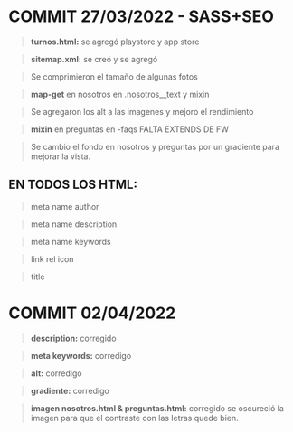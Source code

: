 # **COMMIT 27/03/2022 - SASS+SEO** #

> **turnos.html:** se agregó playstore y app store

> **sitemap.xml:** se creó y se agregó

> Se comprimieron el tamaño de algunas fotos

>**map-get** en nosotros en .nosotros__text y mixin

>Se agregaron los alt a las imagenes y mejoro el rendimiento 

>**mixin** en preguntas en -faqs FALTA EXTENDS DE FW

> Se cambio el fondo en nosotros y preguntas por un gradiente para mejorar la vista.
## **EN TODOS LOS HTML:**
>meta name author

>meta name description

>meta name keywords

>link rel icon

>title

# **COMMIT 02/04/2022** #
> **description:** corregido

> **meta keywords:** corredigo

> **alt:** corredigo

> **gradiente:** corredigo

> **imagen nosotros.html & preguntas.html:** corregido se oscureció la imagen para que el contraste con las letras quede bien.
